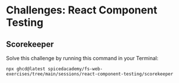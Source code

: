 # Challenges: React Component Testing

## Scorekeeper

Solve this challenge by running this command in your Terminal:

```
npx ghcd@latest spicedacademy/fs-web-exercises/tree/main/sessions/react-component-testing/scorekeeper
```
